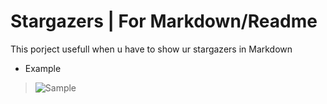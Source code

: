 # Stargazers | For Markdown/Readme

This porject usefull when u have to show ur stargazers in Markdown

- Example

> ![Sample](https://stars-github.herokuapp.com/Synthesized-Infinity/Ethereal)
